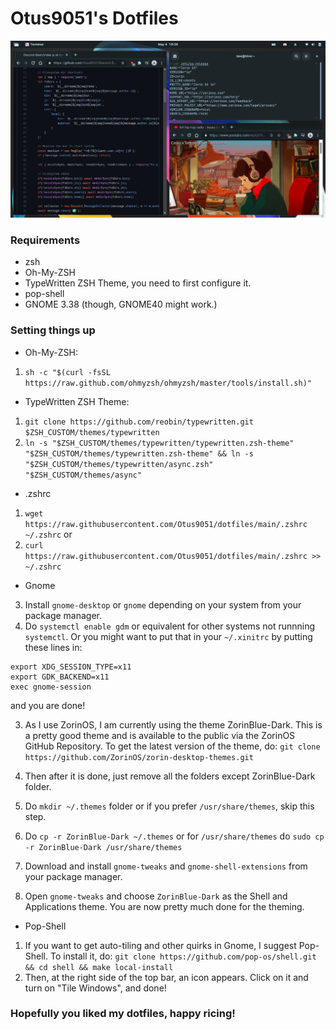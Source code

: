 # Otus9051's Dotfiles
![scrsht](https://raw.githubusercontent.com/Otus9051/dotfiles/main/res/result.png)
### Requirements
* zsh
* Oh-My-ZSH
* TypeWritten ZSH Theme, you need to first configure it.
* pop-shell
* GNOME 3.38 (though, GNOME40 might work.)
### Setting things up
* Oh-My-ZSH:
1. `sh -c "$(curl -fsSL https://raw.github.com/ohmyzsh/ohmyzsh/master/tools/install.sh)"`
* TypeWritten ZSH Theme:
1. `git clone https://github.com/reobin/typewritten.git $ZSH_CUSTOM/themes/typewritten`
2. `ln -s "$ZSH_CUSTOM/themes/typewritten/typewritten.zsh-theme" "$ZSH_CUSTOM/themes/typewritten.zsh-theme" && ln -s "$ZSH_CUSTOM/themes/typewritten/async.zsh" "$ZSH_CUSTOM/themes/async"`
* .zshrc
1. `wget https://raw.githubusercontent.com/Otus9051/dotfiles/main/.zshrc ~/.zshrc` or 
2. `curl https://raw.githubusercontent.com/Otus9051/dotfiles/main/.zshrc >> ~/.zshrc`
* Gnome
3. Install `gnome-desktop` or `gnome` depending on your system from your package manager.
4. Do `systemctl enable gdm` or equivalent for other systems not runnning `systemctl`. Or you might want to put that in your `~/.xinitrc` by putting these lines in:
```
export XDG_SESSION_TYPE=x11
export GDK_BACKEND=x11
exec gnome-session
```
and you are done!

3. As I use ZorinOS, I am currently using the theme ZorinBlue-Dark. This is a pretty good theme and is available to the public via the ZorinOS GitHub Repository. To get the latest version of the theme, do: 
`git clone https://github.com/ZorinOS/zorin-desktop-themes.git`

4. Then after it is done, just remove all the folders except ZorinBlue-Dark folder. 
5. Do `mkdir ~/.themes` folder or if you prefer `/usr/share/themes`, skip this step.
6. Do `cp -r ZorinBlue-Dark ~/.themes` or for `/usr/share/themes` do `sudo cp -r ZorinBlue-Dark /usr/share/themes`
7. Download and install `gnome-tweaks` and `gnome-shell-extensions` from your package manager.
8. Open `gnome-tweaks` and choose `ZorinBlue-Dark` as the Shell and Applications theme. You are now pretty much done for the theming.
* Pop-Shell
1. If you want to get auto-tiling and other quirks in Gnome, I suggest Pop-Shell. To install it, do:
`git clone https://github.com/pop-os/shell.git && cd shell && make local-install`
2. Then, at the right side of the top bar, an icon appears. Click on it and turn on "Tile Windows", and done!
### Hopefully you liked my dotfiles, happy ricing!
